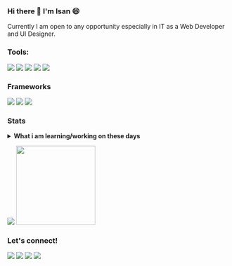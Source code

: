 ### Hi there 👋 I'm Isan 😄
Currently I am open to any opportunity especially in IT as a Web Developer and UI Designer.

### Tools:
<p>
<!--     <img src="https://img.shields.io/badge/OS-MacOS-blue?&logo=apple" /> -->
<!--     <img src="https://img.shields.io/badge/Code-Swift-blue?&logo=swift" /> -->
    <img src="https://img.shields.io/badge/IDE-Xcode-blue?&logo=xcode" />
    <img src="https://img.shields.io/badge/Text%20Editor-Visual%20Studio%20Code-blue?&logo=visual%20studio%20code&logoColor=blue" />
    <img src="https://img.shields.io/badge/UI-Figma-blue?&logo=figma" />
    <img src="https://img.shields.io/badge/UI-AdobeXD-blue?&logo=adobe" />
    <img src="https://gpvc.arturio.dev/metaliccode" />
</p>

### Frameworks
<p>
   <img src="https://img.shields.io/badge/Framework-Laravel-red?&logo=laravel" />
   <img src="https://img.shields.io/badge/Framework-VueJs-blue?&logo=vue.js" />
   <img src="https://img.shields.io/badge/Framework-CI-red?&logo=codeigniter" />
<p>

### Stats
<details>
 <summary><strong>What i am learning/working on these days</strong></summary>
    - 🔭 I’m currently working on ... </br>
    - 🌱 I’m currently learning ReactJs, NodeJs and UIKit </br>
    - 👯 I’m looking to collaborate on ... </br>
    - 🤔 I’m looking for help with ... </br>
    - 💬 Ask me about anything.</br>
    - 📫 How to reach me: <a href="mailto:isan.mh69@gmail.com">Email me!</a>  </br>
    - 😄 Pronouns: He/Him </br>
    - ⚡ Fun fact: ... </br>
</details>
<p>
    <img src="https://github-readme-stats.vercel.app/api?username=metaliccode&hide=contribs,prs&show_icons=true&hide_border=true&title_color=000" />
    <img src="https://github-readme-stats.vercel.app/api/top-langs/?username=metaliccode&layout=compact" height=180 />
</p>

### Let's connect!
<p>
<!--     <a href="https://bagusfe.id" target="blank"><img src="https://img.shields.io/badge/Website-https://bagusfe.id-green?" /></a> -->
    <a href="https://www.instagram.com/Isanz_mh/" target="_blank"><img src="https://img.shields.io/badge/isanz_mh-30302f?style=flat&logo=instagram" /></a>
    <a href="https://web.facebook.com/izangym" target="_blank"><img src="https://img.shields.io/badge/Isan'z_M-30302f?style=flat&logo=facebook" /></a>
    <a href="https://www.youtube.com/channel/UCWVXcK2pKYRzCfbzAdxSfVA" target="_blank"><img src="https://img.shields.io/badge/Isan'z_M-30302f?style=flat&logo=youtube" /></a>
    <a href="www.linkedin.com/in/isanz-mh" target="_blank"><img src="https://img.shields.io/badge/Ihsan_Miftahul_Huda-30302f?style=flat&logo=linkedin" /></a>
  
<!--     <a href="https://medium.com/@bagusfe" target="blank"><img src="https://img.shields.io/badge/Bagus_Frayoga-30302f?style=flat&logo=medium" /></a> -->
<!--     <a href="https://https://twitter.com/bagusfedotid" target="blank"><img src="https://img.shields.io/badge/@bagusfedotid-30302f?style=flat&logo=twitter" /></a> -->
<!--     <a href="https://www.paypal.me/gewdfe" target="blank"><img src="https://ionicabizau.github.io/badges/paypal.svg" /></a> -->
</p>

<!--
**metaliccode/metaliccode** is a ✨ _special_ ✨ repository because its `README.md` (this file) appears on your GitHub profile.

Here are some ideas to get you started:

- 🔭 I’m currently working on ...
- 🌱 I’m currently learning ...
- 👯 I’m looking to collaborate on ...
- 🤔 I’m looking for help with ...
- 💬 Ask me about ...
- 📫 How to reach me: ...
- 😄 Pronouns: ...
- ⚡ Fun fact: ...
-->
